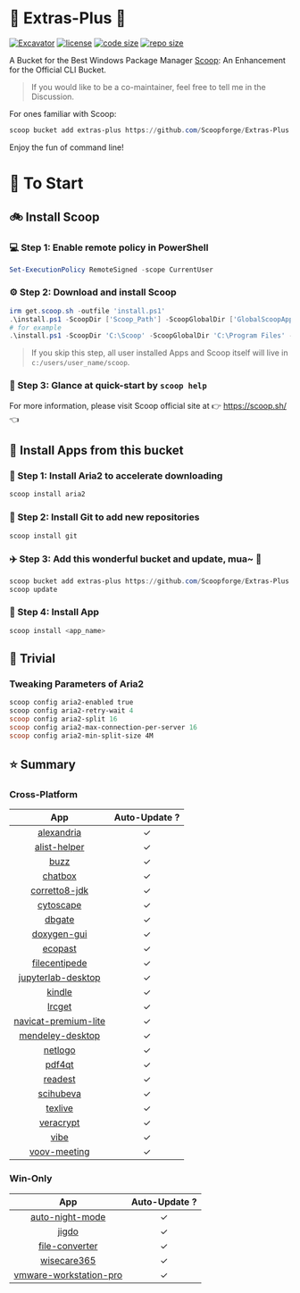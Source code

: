 # 🍨 Extras-Plus 🍨

[![Excavator](https://github.com/Scoopforge/Extras-Plus/actions/workflows/ci.yml/badge.svg)](https://github.com/Scoopforge/Extras-Plus/actions/workflows/ci.yml)
[![license](https://img.shields.io/github/license/Scoopforge/Extras-Plus)](https://github.com/Scoopforge/Extras-Plus/blob/master/LICENSE)
[![code size](https://img.shields.io/github/languages/code-size/Scoopforge/Extras-Plus.svg)](https://img.shields.io/github/languages/code-size/Scoopforge/Extras-Plus.svg)
[![repo size](https://img.shields.io/github/repo-size/Scoopforge/Extras-Plus.svg)](https://img.shields.io/github/repo-size/Scoopforge/Extras-Plus.svg)

A Bucket for the Best Windows Package Manager [Scoop](https://github.com/ScoopInstaller/Scoop): An Enhancement for the Official CLI Bucket.

> If you would like to be a co-maintainer, feel free to tell me in the Discussion.

For ones familiar with Scoop:

```powershell
scoop bucket add extras-plus https://github.com/Scoopforge/Extras-Plus
```

Enjoy the fun of command line!

# 🏃 To Start

## 🚲 Install Scoop

### 💻 Step 1: Enable remote policy in PowerShell

```powershell
Set-ExecutionPolicy RemoteSigned -scope CurrentUser
```

### ⚙️ Step 2: Download and install Scoop

```powershell
irm get.scoop.sh -outfile 'install.ps1'
.\install.ps1 -ScoopDir ['Scoop_Path'] -ScoopGlobalDir ['GlobalScoopApps_Path'] -NoProxy
# for example
.\install.ps1 -ScoopDir 'C:\Scoop' -ScoopGlobalDir 'C:\Program Files' -NoProxy
```

> If you skip this step, all user installed Apps and Scoop itself will live in `c:/users/user_name/scoop`.

### 📖 Step 3: Glance at quick-start by `scoop help`

For more information, please visit Scoop official site at 👉 https://scoop.sh/ 👈

## 🚗 Install Apps from this bucket

### 🚋 Step 1: Install Aria2 to accelerate downloading

```powershell
scoop install aria2
```

### 🎫 Step 2: Install Git to add new repositories

```powershell
scoop install git
```

### ✈️ Step 3: Add this wonderful bucket and update, mua~ 💋

```powershell
scoop bucket add extras-plus https://github.com/Scoopforge/Extras-Plus
scoop update
```

### 🚀 Step 4: Install App

```powershell
scoop install <app_name>
```

## 📝 Trivial

### Tweaking Parameters of Aria2

```powershell
scoop config aria2-enabled true
scoop config aria2-retry-wait 4
scoop config aria2-split 16
scoop config aria2-max-connection-per-server 16
scoop config aria2-min-split-size 4M
```

## ⭐️ Summary

### Cross-Platform

|                                     App                                      | Auto-Update ? |
| :--------------------------------------------------------------------------: | :-----------: |
|               [alexandria](https://github.com/btpf/Alexandria)               |       ✓       |
|          [alist-helper](https://github.com/Xmarmalade/alisthelper)           |       ✓       |
|                       [buzz](https://buzzcaptions.com)                       |       ✓       |
|                       [chatbox](https://chatboxai.app)                       |       ✓       |
|               [corretto8-jdk](https://aws.amazon.com/corretto)               |       ✓       |
|                      [cytoscape](https://cytoscape.org)                      |       ✓       |
|                         [dbgate](https://dbgate.org)                         |       ✓       |
|                       [doxygen-gui](http://doxygen.nl)                       |       ✓       |
|              [ecopast](https://github.com/EcoPasteHub/EcoPaste)              |       ✓       |
|          [filecentipede](https://github.com/filecxx/FileCentipede)           |       ✓       |
|    [jupyterlab-desktop](https://github.com/jupyterlab/jupyterlab-desktop)    |       ✓       |
|                   [kindle](https://amazon.com/kindleapps)                    |       ✓       |
|              [lrcget](https://github.com/tranxuanthang/lrcget)               |       ✓       |
| [navicat-premium-lite](https://navicat.com/en/products/navicat-premium-lite) |       ✓       |
|                   [mendeley-desktop](http://mendeley.com/)                   |       ✓       |
|               [netlogo](https://ccl.northwestern.edu/netlogo)                |       ✓       |
|                    [pdf4qt](https://jakubmelka.github.io)                    |       ✓       |
|                        [readest](https://readest.com)                        |       ✓       |
|               [scihubeva](https://github.com/leovan/SciHubEVA)               |       ✓       |
|                      [texlive](https://tug.org/texlive)                      |       ✓       |
|                      [veracrypt](https://veracrypt.fr)                       |       ✓       |
|                 [vibe](https://github.com/thewh1teagle/vibe)                 |       ✓       |
|                   [voov-meeting](https://voovmeeting.com)                    |       ✓       |

### Win-Only

|                                      App                                      | Auto-Update ? |
| :---------------------------------------------------------------------------: | :-----------: |
|    [auto-night-mode](https://github.com/Armin2208/Windows-Auto-Night-Mode)    |       ✓       |
|               [jigdo](https://einval.com/~steve/software/jigdo)               |       ✓       |
|                 [file-converter](https://file-converter.org)                  |       ✓       |
|           [wisecare365](https://wisecleaner.com/wise-care-365.html)           |       ✓       |
| [vmware-workstation-pro](https://vmware.com/products/desktop-hypervisor.html) |       ✓       |
